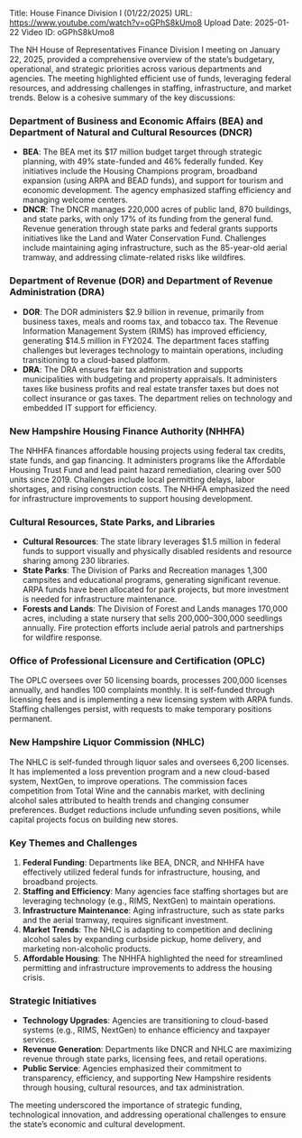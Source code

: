 Title: House Finance Division I (01/22/2025)
URL: https://www.youtube.com/watch?v=oGPhS8kUmo8
Upload Date: 2025-01-22
Video ID: oGPhS8kUmo8

The NH House of Representatives Finance Division I meeting on January 22, 2025, provided a comprehensive overview of the state’s budgetary, operational, and strategic priorities across various departments and agencies. The meeting highlighted efficient use of funds, leveraging federal resources, and addressing challenges in staffing, infrastructure, and market trends. Below is a cohesive summary of the key discussions:

### **Department of Business and Economic Affairs (BEA) and Department of Natural and Cultural Resources (DNCR)**  
- **BEA**: The BEA met its $17 million budget target through strategic planning, with 49% state-funded and 46% federally funded. Key initiatives include the Housing Champions program, broadband expansion (using ARPA and BEAD funds), and support for tourism and economic development. The agency emphasized staffing efficiency and managing welcome centers.  
- **DNCR**: The DNCR manages 220,000 acres of public land, 870 buildings, and state parks, with only 17% of its funding from the general fund. Revenue generation through state parks and federal grants supports initiatives like the Land and Water Conservation Fund. Challenges include maintaining aging infrastructure, such as the 85-year-old aerial tramway, and addressing climate-related risks like wildfires.

### **Department of Revenue (DOR) and Department of Revenue Administration (DRA)**  
- **DOR**: The DOR administers $2.9 billion in revenue, primarily from business taxes, meals and rooms tax, and tobacco tax. The Revenue Information Management System (RIMS) has improved efficiency, generating $14.5 million in FY2024. The department faces staffing challenges but leverages technology to maintain operations, including transitioning to a cloud-based platform.  
- **DRA**: The DRA ensures fair tax administration and supports municipalities with budgeting and property appraisals. It administers taxes like business profits and real estate transfer taxes but does not collect insurance or gas taxes. The department relies on technology and embedded IT support for efficiency.

### **New Hampshire Housing Finance Authority (NHHFA)**  
The NHHFA finances affordable housing projects using federal tax credits, state funds, and gap financing. It administers programs like the Affordable Housing Trust Fund and lead paint hazard remediation, clearing over 500 units since 2019. Challenges include local permitting delays, labor shortages, and rising construction costs. The NHHFA emphasized the need for infrastructure improvements to support housing development.

### **Cultural Resources, State Parks, and Libraries**  
- **Cultural Resources**: The state library leverages $1.5 million in federal funds to support visually and physically disabled residents and resource sharing among 230 libraries.  
- **State Parks**: The Division of Parks and Recreation manages 1,300 campsites and educational programs, generating significant revenue. ARPA funds have been allocated for park projects, but more investment is needed for infrastructure maintenance.  
- **Forests and Lands**: The Division of Forest and Lands manages 170,000 acres, including a state nursery that sells 200,000–300,000 seedlings annually. Fire protection efforts include aerial patrols and partnerships for wildfire response.

### **Office of Professional Licensure and Certification (OPLC)**  
The OPLC oversees over 50 licensing boards, processes 200,000 licenses annually, and handles 100 complaints monthly. It is self-funded through licensing fees and is implementing a new licensing system with ARPA funds. Staffing challenges persist, with requests to make temporary positions permanent.

### **New Hampshire Liquor Commission (NHLC)**  
The NHLC is self-funded through liquor sales and oversees 6,200 licenses. It has implemented a loss prevention program and a new cloud-based system, NextGen, to improve operations. The commission faces competition from Total Wine and the cannabis market, with declining alcohol sales attributed to health trends and changing consumer preferences. Budget reductions include unfunding seven positions, while capital projects focus on building new stores.

### **Key Themes and Challenges**  
1. **Federal Funding**: Departments like BEA, DNCR, and NHHFA have effectively utilized federal funds for infrastructure, housing, and broadband projects.  
2. **Staffing and Efficiency**: Many agencies face staffing shortages but are leveraging technology (e.g., RIMS, NextGen) to maintain operations.  
3. **Infrastructure Maintenance**: Aging infrastructure, such as state parks and the aerial tramway, requires significant investment.  
4. **Market Trends**: The NHLC is adapting to competition and declining alcohol sales by expanding curbside pickup, home delivery, and marketing non-alcoholic products.  
5. **Affordable Housing**: The NHHFA highlighted the need for streamlined permitting and infrastructure improvements to address the housing crisis.

### **Strategic Initiatives**  
- **Technology Upgrades**: Agencies are transitioning to cloud-based systems (e.g., RIMS, NextGen) to enhance efficiency and taxpayer services.  
- **Revenue Generation**: Departments like DNCR and NHLC are maximizing revenue through state parks, licensing fees, and retail operations.  
- **Public Service**: Agencies emphasized their commitment to transparency, efficiency, and supporting New Hampshire residents through housing, cultural resources, and tax administration.

The meeting underscored the importance of strategic funding, technological innovation, and addressing operational challenges to ensure the state’s economic and cultural development.